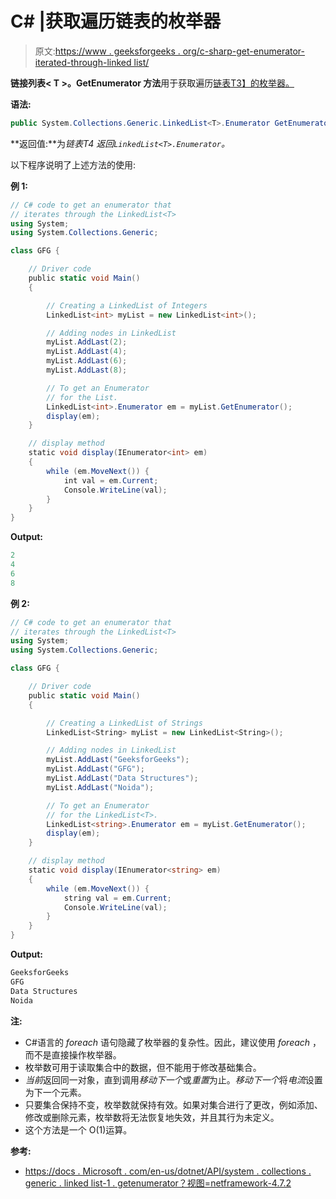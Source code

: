 # C# |获取遍历链表的枚举器

> 原文:[https://www . geeksforgeeks . org/c-sharp-get-enumerator-iterated-through-linked list/](https://www.geeksforgeeks.org/c-sharp-getting-an-enumerator-that-iterates-through-linkedlistt/)

**链接列表< T >。GetEnumerator 方法**用于获取遍历[链表<T>T3】的枚举器。](https://www.geeksforgeeks.org/c-sharp-linkedlist-class/)

**语法:**

```cs
public System.Collections.Generic.LinkedList<T>.Enumerator GetEnumerator ();
```

**返回值:**为*链表<T>T4 返回`LinkedList<T>.Enumerator`。*

以下程序说明了上述方法的使用:

**例 1:**

```cs
// C# code to get an enumerator that
// iterates through the LinkedList<T>
using System;
using System.Collections.Generic;

class GFG {

    // Driver code
    public static void Main()
    {

        // Creating a LinkedList of Integers
        LinkedList<int> myList = new LinkedList<int>();

        // Adding nodes in LinkedList
        myList.AddLast(2);
        myList.AddLast(4);
        myList.AddLast(6);
        myList.AddLast(8);

        // To get an Enumerator
        // for the List.
        LinkedList<int>.Enumerator em = myList.GetEnumerator();
        display(em);
    }

    // display method
    static void display(IEnumerator<int> em)
    {
        while (em.MoveNext()) {
            int val = em.Current;
            Console.WriteLine(val);
        }
    }
}
```

**Output:**

```cs
2
4
6
8

```

**例 2:**

```cs
// C# code to get an enumerator that
// iterates through the LinkedList<T>
using System;
using System.Collections.Generic;

class GFG {

    // Driver code
    public static void Main()
    {

        // Creating a LinkedList of Strings
        LinkedList<String> myList = new LinkedList<String>();

        // Adding nodes in LinkedList
        myList.AddLast("GeeksforGeeks");
        myList.AddLast("GFG");
        myList.AddLast("Data Structures");
        myList.AddLast("Noida");

        // To get an Enumerator
        // for the LinkedList<T>.
        LinkedList<string>.Enumerator em = myList.GetEnumerator();
        display(em);
    }

    // display method
    static void display(IEnumerator<string> em)
    {
        while (em.MoveNext()) {
            string val = em.Current;
            Console.WriteLine(val);
        }
    }
}
```

**Output:**

```cs
GeeksforGeeks
GFG
Data Structures
Noida

```

**注:**

*   C#语言的 *foreach* 语句隐藏了枚举器的复杂性。因此，建议使用 *foreach* ，而不是直接操作枚举器。
*   枚举数可用于读取集合中的数据，但不能用于修改基础集合。
*   *当前*返回同一对象，直到调用*移动下一个*或*重置*为止。*移动下一个*将*电流*设置为下一个元素。
*   只要集合保持不变，枚举数就保持有效。如果对集合进行了更改，例如添加、修改或删除元素，枚举数将无法恢复地失效，并且其行为未定义。
*   这个方法是一个 O(1)运算。

**参考:**

*   [https://docs . Microsoft . com/en-us/dotnet/API/system . collections . generic . linked list-1 . getenumerator？视图=netframework-4.7.2](https://docs.microsoft.com/en-us/dotnet/api/system.collections.generic.linkedlist-1.getenumerator?view=netframework-4.7.2)